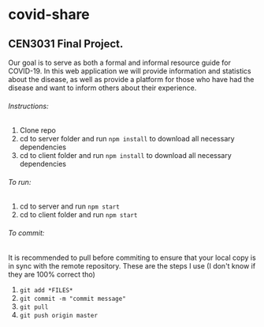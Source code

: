 # covid-share
## CEN3031 Final Project.

Our goal is to serve as both a formal and informal resource guide for COVID-19.
In this web application we will provide information and statistics about the disease, as well as provide a platform for those who have had the disease and want to inform others about their experience.

###### Instructions:
1) Clone repo
2) cd to server folder and run ```npm install``` to download all necessary dependencies
2) cd to client folder and run ```npm install``` to download all necessary dependencies

###### To run:
1) cd to server and run ```npm start```
2) cd to client folder and run ```npm start```

###### To commit:
It is recommended to pull before commiting to ensure that your local copy is in sync with the remote repository.
These are the steps I use (I don't know if they are 100% correct tho)
1)  ```git add *FILES*```
2)  ```git commit -m "commit message"```
3)  ```git pull```
4) ```git push origin master```
